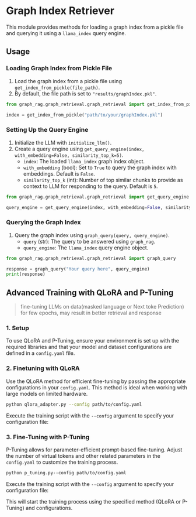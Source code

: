 # Graph Index Retriever

This module provides methods for loading a graph index from a pickle file and querying it using a `llama_index` query engine.

## Usage

### Loading Graph Index from Pickle File

1. Load the graph index from a pickle file using `get_index_from_pickle(file_path)`.
2. By default, the file path is set to `"results/graphIndex.pkl"`.

```python
from graph_rag.graph_retrieval.graph_retrieval import get_index_from_pickle

index = get_index_from_pickle("path/to/your/graphIndex.pkl")
```

### Setting Up the Query Engine

1. Initialize the LLM with `initialize_llm()`.
2. Create a query engine using `get_query_engine(index, with_embedding=False, similarity_top_k=5)`.
   - `index`: The loaded `llama_index` graph index object.
   - `with_embedding` (bool): Set to `True` to query the graph index with embeddings. Default is `False`.
   - `similarity_top_k` (int): Number of top similar chunks to provide as context to LLM for responding to the query. Default is `5`.

```python
from graph_rag.graph_retrieval.graph_retrieval import get_query_engine

query_engine = get_query_engine(index, with_embedding=False, similarity_top_k=5)
```

### Querying the Graph Index

1. Query the graph index using `graph_query(query, query_engine)`.
   - `query` (str): The query to be answered using `graph_rag`.
   - `query_engine`: The `llama_index` query engine object.

```python
from graph_rag.graph_retrieval.graph_retrieval import graph_query

response = graph_query("Your query here", query_engine)
print(response)
```
## Advanced Training with QLoRA and P-Tuning

>fine-tuning LLMs on data(masked language or Next toke Prediction) for few epochs, may result in better retrieval and response

### 1. Setup

To use QLoRA and P-Tuning, ensure your environment is set up with the required libraries and that your model and dataset configurations are defined in a `config.yaml` file.

### 2. Finetuning with QLoRA

Use the QLoRA method for efficient fine-tuning by passing the appropriate configurations in your `config.yaml`. This method is ideal when working with large models on limited hardware.

```bash
python qlora_adapter.py --config path/to/config.yaml
```
Execute the training script with the `--config` argument to specify your configuration file:

### 3. Fine-Tuning with P-Tuning 

P-Tuning allows for parameter-efficient prompt-based fine-tuning. Adjust the number of virtual tokens and other related parameters in the `config.yaml` to customize the training process.

```bash
python p_tuning.py--config path/to/config.yaml
```
Execute the training script with the `--config` argument to specify your configuration file:






This will start the training process using the specified method (QLoRA or P-Tuning) and configurations.


